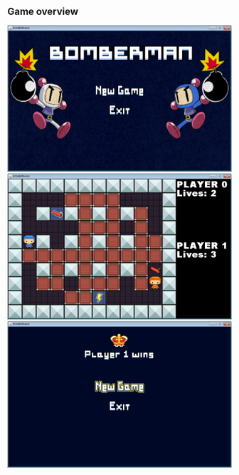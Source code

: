 ## Game overview

![Game Menu](/screenshots/menu.png)
![Play](/screenshots/game.png)
![Win](/screenshots/win.png)

